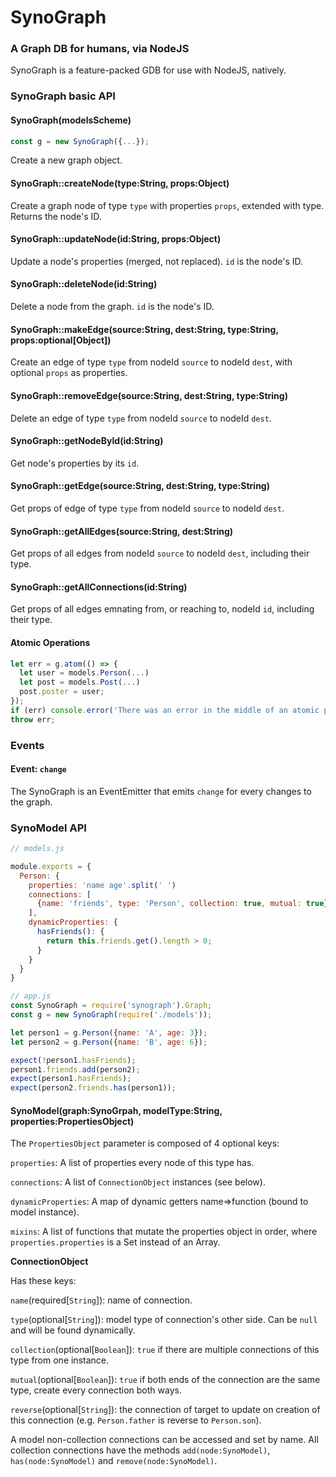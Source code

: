 # SynoGraph
### A Graph DB for humans, via NodeJS

SynoGraph is a feature-packed GDB for use with NodeJS, natively.

### SynoGraph basic API

#### SynoGraph(modelsScheme)
```js
const g = new SynoGraph({...});
```
Create a new graph object.

#### SynoGraph::createNode(type:String, props:Object)
Create a graph node of type `type` with properties `props`, extended with type.
Returns the node's ID.

#### SynoGraph::updateNode(id:String, props:Object)
Update a node's properties (merged, not replaced).
`id` is the node's ID.

#### SynoGraph::deleteNode(id:String)
Delete a node from the graph.
`id` is the node's ID.

#### SynoGraph::makeEdge(source:String, dest:String, type:String, props:optional[Object])
Create an edge of type `type` from nodeId `source` to nodeId `dest`, with optional `props` as properties.

#### SynoGraph::removeEdge(source:String, dest:String, type:String)
Delete an edge of type `type` from nodeId `source` to nodeId `dest`.

#### SynoGraph::getNodeById(id:String)
Get node's properties by its `id`.

#### SynoGraph::getEdge(source:String, dest:String, type:String)
Get props of edge of type `type` from nodeId `source` to nodeId `dest`.

#### SynoGraph::getAllEdges(source:String, dest:String)
Get props of all edges from nodeId `source` to nodeId `dest`, including their type.

#### SynoGraph::getAllConnections(id:String)
Get props of all edges emnating from, or reaching to,  nodeId `id`, including their type.

#### Atomic Operations
```js
let err = g.atom(() => {
  let user = models.Person(...)
  let post = models.Post(...)
  post.poster = user;
});
if (err) console.error('There was an error in the middle of an atomic procedure. All scoped changes were rolled back.');
throw err;
```

### Events

#### Event: `change`
The SynoGraph is an EventEmitter that emits `change` for every changes to the graph.



### SynoModel API
```js
// models.js

module.exports = {
  Person: {
    properties: 'name age'.split(' ')
    connections: [
      {name: 'friends', type: 'Person', collection: true, mutual: true}
    ],
    dynamicProperties: {
      hasFriends(): {
        return this.friends.get().length > 0;
      }
    }
  }
}

// app.js
const SynoGraph = require('synograph').Graph;
const g = new SynoGraph(require('./models'));

let person1 = g.Person({name: 'A', age: 3});
let person2 = g.Person({name: 'B', age: 6});

expect(!person1.hasFriends);
person1.friends.add(person2);
expect(person1.hasFriends);
expect(person2.friends.has(person1));
```

#### SynoModel(graph:SynoGrpah, modelType:String, properties:PropertiesObject)
The `PropertiesObject` parameter is composed of 4 optional keys:

`properties`: A list of properties every node of this type has.

`connections`: A list of `ConnectionObject` instances (see below).

`dynamicProperties`: A map of dynamic getters name=>function (bound to model instance).

`mixins`: A list of functions that mutate the properties object in order,
where `properties.properties` is a Set instead of an Array.


**ConnectionObject**

Has these keys:

`name`(required[`String`]): name of connection.

`type`(optional[`String`]): model type of connection's other side. Can be `null` and will be found dynamically.

`collection`(optional[`Boolean`]): `true` if there are multiple connections of this type from one instance.

`mutual`(optional[`Boolean`]): `true` if both ends of the connection are the same type, create every connection both ways.

`reverse`(optional[`String`]): the connection of target to update on creation of this connection (e.g. `Person.father` is reverse to `Person.son`).

A model non-collection connections can be accessed and set by name.
All collection connections have the methods `add(node:SynoModel)`, `has(node:SynoModel)` and `remove(node:SynoModel)`.